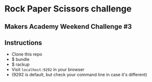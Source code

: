 # Rock Paper Scissors challenge

## Makers Academy Weekend Challenge #3

## Instructions

- Clone this repo
- $ bundle
- $ rackup
- Visit `localhost:9292` in your browser
- (9292 is default, but check your command line in case it's different)
